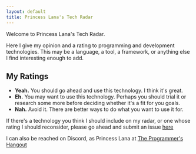 ```yaml
---
layout: default
title: Princess Lana's Tech Radar
---
```


Welcome to Princess Lana's Tech Radar.

Here I give my opinion and a rating to programming and development technologies.
This may be a language, a tool, a framework, or anything else I find interesting enough to add.

## My Ratings

  * **Yeah.** You should go ahead and use this technology. I think it's great.
  * **Eh.**
    You may want to use this technology.
    Perhaps you should trial it or research some more before deciding whether
    it's a fit for you goals.
  * **Nah.**
    Avoid it. There are better ways to do what you want to use it for.
    
If there's a technology you think I should include on my radar,
or one whose rating I should reconsider,
please go ahead and submit an issue [here](https://github.com/ianagbip1oti/tech-radar/issues)

I can also be reached on Discord, as Princess Lana at
[The Programmer's Hangout](https://discord.gg/programming)